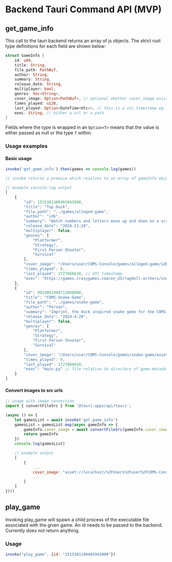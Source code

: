 # Backend Tauri Command API (MVP)

## get_game_info
This call to the tauri backend returns an array of js objects. The strict rust type definitions for each field are shown below:
```rs
struct GameInfo {
    id: u64,
    title: String,
    file_path: PathBuf,
    author: String,
    summary: String,
    release_date: String,
    multiplayer: bool,
    genres: Vec<String>,
    cover_image: Option<PathBuf>, // optional whether cover_image exists
    times_played: u128,
    last_played: Option<DateTime<Utc>>, // this is a utc timestamp eg. 1727149399 and also optional whether it exists
    exec: String, // either a url or a path
}
```
Fields where the type is wrapped in an `Option<T>` means that the value is either passed as null or the type `T` within.

### Usage examples

#### Basic usage

```js
invoke('get_game_info').then(games => console.log(games))

// invoke returns a promise which resolves to an array of gameInfo objects

// example console.log output
[
    {
        "id": 1515381106465943800,
        "title": "Top Duck",
        "file_path": "../games/alleged-game",
        "author": "idk",
        "summary": "Watch numbers and letters move up and down on a screen or something.",
        "release_date": "2024-11-28",
        "multiplayer": false,
        "genres": [
            "Platformer",
            "Strategy",
            "First Person Shooter",
            "Survival"
        ],
        "cover_image": "/Users/user/COMS-Console/games/alleged-game/idk.webp",
        "times_played": 0,
        "last_played": 1727066638, // UTC timestamp
        "exec": "https://games.crazygames.com/en_US/ragdoll-archers/index.html?v=1.304" // either a local file or an https:// or http:// link
    },
    {
        "id": 9010881980712660000,
        "title": "COMS-Snake-Game",
        "file_path": "../games/snake-game",
        "author": "Person",
        "summary": "Imprint, the duck inspired snake game for the COMS console\nOn PC use the arrow keys to move\nSNES Controls: X-Up A-Right Y-Left B-Down\nHeavily inspired by this tutorial: https://www.youtube.com/watch?v=QFvqStqPCRU\nShoutout to Zoe for the assets",
        "release_date": "2024-4-20",
        "multiplayer": false,
        "genres": [
            "Platformer",
            "Strategy",
            "First Person Shooter",
            "Survival"
        ],
        "cover_image": "/Users/user/COMS-Console/games/snake-game/assets/bread_3.png",
        "times_played": 0,
        "last_played": 1727066638,
        "exec": "main.py" // file relative to directory of game-metadata.json
    }
]
```
#### Convert images to src urls
```js
// usage with image conversion
import { convertFileSrc } from '@tauri-apps/api/tauri';

(async () => {
    let gamesList = await invoke('get_game_info')
    gamesList = gamesList.map(async gameInfo => {
        gameInfo.cover_image = await convertFileSrc(gameInfo.cover_image)
        return gameInfo
    })
    console.log(gamesList)

    // example output
    [
        {
            ...
            cover_image: "asset://localhost/%2FUsers%2Fuser%2FCOMS-Console%2Fgames%2Falleged-game%2Fidk.webp"
            ...
        }
    ]
})()

```

## play_game
Invoking play_game will spawn a child process of the executable file associated with the given game. An id needs to be passed to the backend. Currently does not return anything.

### Usage
```js
invoke("play_game", {id: "1515381106465943800"})
```